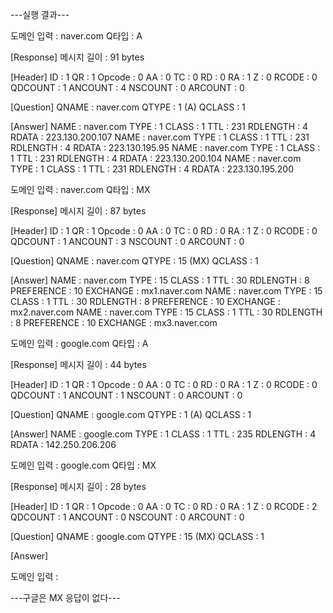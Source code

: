 ---실행 결과---

도메인 입력 : naver.com
Q타입 : A

[Response]
메시지 길이 : 91 bytes

[Header]
ID : 1
QR : 1
Opcode : 0
AA : 0
TC : 0
RD : 0
RA : 1
Z : 0
RCODE : 0
QDCOUNT : 1
ANCOUNT : 4
NSCOUNT : 0
ARCOUNT : 0

[Question]
QNAME : naver.com
QTYPE : 1 (A)
QCLASS : 1

[Answer]
NAME : naver.com
TYPE : 1
CLASS : 1
TTL : 231
RDLENGTH : 4
RDATA : 223.130.200.107
NAME : naver.com
TYPE : 1
CLASS : 1
TTL : 231
RDLENGTH : 4
RDATA : 223.130.195.95
NAME : naver.com
TYPE : 1
CLASS : 1
TTL : 231
RDLENGTH : 4
RDATA : 223.130.200.104
NAME : naver.com
TYPE : 1
CLASS : 1
TTL : 231
RDLENGTH : 4
RDATA : 223.130.195.200

도메인 입력 : naver.com
Q타입 : MX

[Response]
메시지 길이 : 87 bytes

[Header]
ID : 1
QR : 1
Opcode : 0
AA : 0
TC : 0
RD : 0
RA : 1
Z : 0
RCODE : 0
QDCOUNT : 1
ANCOUNT : 3
NSCOUNT : 0
ARCOUNT : 0

[Question]
QNAME : naver.com
QTYPE : 15 (MX)
QCLASS : 1

[Answer]
NAME : naver.com
TYPE : 15
CLASS : 1
TTL : 30
RDLENGTH : 8
PREFERENCE : 10
EXCHANGE : mx1.naver.com
NAME : naver.com
TYPE : 15
CLASS : 1
TTL : 30
RDLENGTH : 8
PREFERENCE : 10
EXCHANGE : mx2.naver.com
NAME : naver.com
TYPE : 15
CLASS : 1
TTL : 30
RDLENGTH : 8
PREFERENCE : 10
EXCHANGE : mx3.naver.com

도메인 입력 : google.com
Q타입 : A

[Response]
메시지 길이 : 44 bytes

[Header]
ID : 1
QR : 1
Opcode : 0
AA : 0
TC : 0
RD : 0
RA : 1
Z : 0
RCODE : 0
QDCOUNT : 1
ANCOUNT : 1
NSCOUNT : 0
ARCOUNT : 0

[Question]
QNAME : google.com
QTYPE : 1 (A)
QCLASS : 1

[Answer]
NAME : google.com
TYPE : 1
CLASS : 1
TTL : 235
RDLENGTH : 4
RDATA : 142.250.206.206

도메인 입력 : google.com
Q타입 : MX

[Response]
메시지 길이 : 28 bytes

[Header]
ID : 1
QR : 1
Opcode : 0
AA : 0
TC : 0
RD : 0
RA : 1
Z : 0
RCODE : 2
QDCOUNT : 1
ANCOUNT : 0
NSCOUNT : 0
ARCOUNT : 0

[Question]
QNAME : google.com
QTYPE : 15 (MX)
QCLASS : 1

[Answer]

도메인 입력 : 

---구글은 MX 응답이 없다---